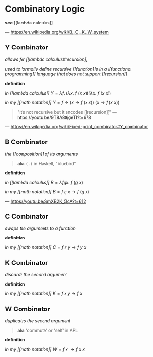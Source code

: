 # Combinatory Logic

**see** [[lambda calculus]]

&mdash; <https://en.wikipedia.org/wiki/B,_C,_K,_W_system>

## Y Combinator

_allows for [[lambda calculus#recursion]]_

_used to formally define recursive [[function]]s in a [[functional programming]] language that does not support [[recursion]]_

**definition**

_in [[lambda calculus]]_ $Y = \lambda f.\ (\lambda x.\ f\ (x\ x)) (\lambda x.\ f\ (x\ x))$

_in my [[math notation]]_ $Y = f \rightarrow (x \rightarrow f\ (x\ x))\ (x \rightarrow f\ (x\ x))$

> "it's not recursive but it encodes [[recursion]]" &mdash; <https://youtu.be/9T8A89jgeTI?t=678>

&mdash; <https://en.wikipedia.org/wiki/Fixed-point_combinator#Y_combinator>

## B Combinator

_the [[composition]] of its arguments_

> **aka** `(.)` in Haskell, "bluebird"

**definition**

_in [[lambda calculus]]_ $B = \lambda fgx.\ f\ (g\ x)$

_in my [[math notation]]_ $B = f\ g\ x \rightarrow f\ (g\ x)$

&mdash; <https://youtu.be/SmXB2K_5lcA?t=612>

## C Combinator

_swaps the arguments to a function_

**definition**

_in my [[math notation]]_ $C = f\ x\ y \rightarrow f\ y\ x$

## K Combinator

_discards the second argument_

**definition**

_in my [[math notation]]_ $K = f\ x\ y \rightarrow f\ x$

## W Combinator

_duplicates the second argument_

> **aka** 'commute' or 'self' in APL

**definition**

_in my [[math notation]]_ $W = f\ x\ \rightarrow f\ x\ x$
